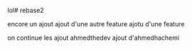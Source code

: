 lol# rebase2

encore un ajout 
ajout d'une autre feature
ajotu d'une feature

on continue les ajout ahmedthedev
ajout d'ahmedhachemi
